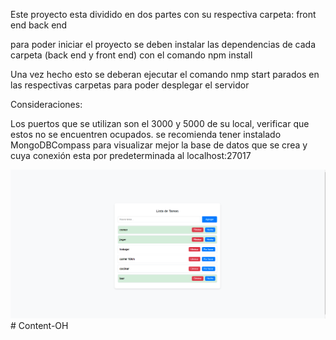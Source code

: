 Este proyecto esta dividido en dos partes con su respectiva carpeta:
front end 
back end

para poder iniciar el proyecto se deben instalar las dependencias de cada carpeta (back end y front end) con el comando npm install 

Una vez hecho esto se deberan ejecutar el comando nmp start parados en las respectivas carpetas para poder desplegar el servidor

Consideraciones:

Los puertos que se utilizan son el 3000 y 5000 de su local, verificar que estos no se encuentren ocupados.
se recomienda tener instalado MongoDBCompass para visualizar mejor la base de datos que se crea y cuya conexión esta por predeterminada al localhost:27017

![APP TERMINADA](TODOFI.png)
#   C o n t e n t - O H 
 
 